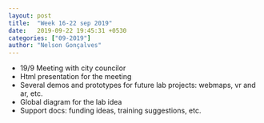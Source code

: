 ```yaml
---
layout: post
title:  "Week 16-22 sep 2019"
date:   2019-09-22 19:45:31 +0530
categories: ["09-2019"]
author: "Nelson Gonçalves"
---
```


* 19/9 Meeting with city councilor
* Html presentation for the meeting
* Several demos and prototypes for future lab projects: webmaps, vr and ar, etc.
* Global diagram for the lab idea
* Support docs: funding ideas, training suggestions, etc.



